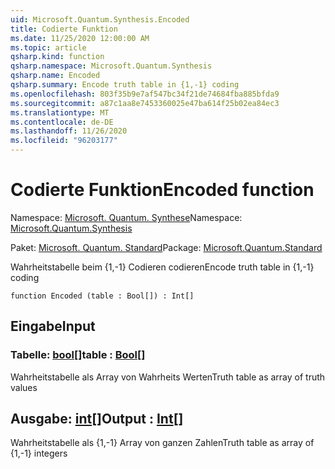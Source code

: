 ```yaml
---
uid: Microsoft.Quantum.Synthesis.Encoded
title: Codierte Funktion
ms.date: 11/25/2020 12:00:00 AM
ms.topic: article
qsharp.kind: function
qsharp.namespace: Microsoft.Quantum.Synthesis
qsharp.name: Encoded
qsharp.summary: Encode truth table in {1,-1} coding
ms.openlocfilehash: 803f35b9e7af547bc34f21de74684fba885bfda9
ms.sourcegitcommit: a87c1aa8e7453360025e47ba614f25b02ea84ec3
ms.translationtype: MT
ms.contentlocale: de-DE
ms.lasthandoff: 11/26/2020
ms.locfileid: "96203177"
---
```

# <a name="encoded-function"></a><span data-ttu-id="148db-102">Codierte Funktion</span><span class="sxs-lookup"><span data-stu-id="148db-102">Encoded function</span></span>

<span data-ttu-id="148db-103">Namespace: [Microsoft. Quantum. Synthese](xref:Microsoft.Quantum.Synthesis)</span><span class="sxs-lookup"><span data-stu-id="148db-103">Namespace: [Microsoft.Quantum.Synthesis](xref:Microsoft.Quantum.Synthesis)</span></span>

<span data-ttu-id="148db-104">Paket: [Microsoft. Quantum. Standard](https://nuget.org/packages/Microsoft.Quantum.Standard)</span><span class="sxs-lookup"><span data-stu-id="148db-104">Package: [Microsoft.Quantum.Standard](https://nuget.org/packages/Microsoft.Quantum.Standard)</span></span>


<span data-ttu-id="148db-105">Wahrheitstabelle beim {1,-1} Codieren codieren</span><span class="sxs-lookup"><span data-stu-id="148db-105">Encode truth table in {1,-1} coding</span></span>

```qsharp
function Encoded (table : Bool[]) : Int[]
```


## <a name="input"></a><span data-ttu-id="148db-106">Eingabe</span><span class="sxs-lookup"><span data-stu-id="148db-106">Input</span></span>

### <a name="table--bool"></a><span data-ttu-id="148db-107">Tabelle: [bool](xref:microsoft.quantum.lang-ref.bool)[]</span><span class="sxs-lookup"><span data-stu-id="148db-107">table : [Bool](xref:microsoft.quantum.lang-ref.bool)[]</span></span>

<span data-ttu-id="148db-108">Wahrheitstabelle als Array von Wahrheits Werten</span><span class="sxs-lookup"><span data-stu-id="148db-108">Truth table as array of truth values</span></span>



## <a name="output--int"></a><span data-ttu-id="148db-109">Ausgabe: [int](xref:microsoft.quantum.lang-ref.int)[]</span><span class="sxs-lookup"><span data-stu-id="148db-109">Output : [Int](xref:microsoft.quantum.lang-ref.int)[]</span></span>

<span data-ttu-id="148db-110">Wahrheitstabelle als {1,-1} Array von ganzen Zahlen</span><span class="sxs-lookup"><span data-stu-id="148db-110">Truth table as array of {1,-1} integers</span></span>